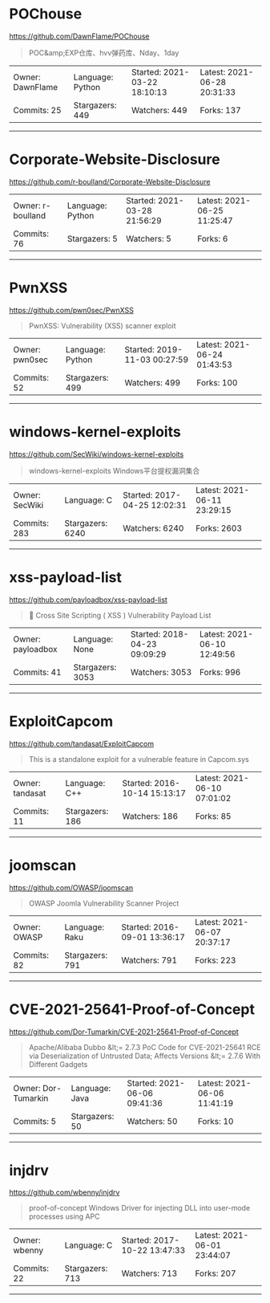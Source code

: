 # POChouse

https://github.com/DawnFlame/POChouse
<blockquote>
POC&amp;amp;EXP仓库、hvv弹药库、Nday、1day
</blockquote>

<table>
<tr><td>Owner: DawnFlame</td>
    <td>Language: Python</td>
    <td>Started: 2021-03-22 18:10:13</td>
    <td>Latest: 2021-06-28 20:31:33</td></tr>
<tr><td>Commits: 25</td>
    <td>Stargazers: 449</td>
    <td>Watchers: 449</td>
    <td>Forks: 137</td></tr>
</table>

---

# Corporate-Website-Disclosure

https://github.com/r-boulland/Corporate-Website-Disclosure
<blockquote>
<no description>
</blockquote>

<table>
<tr><td>Owner: r-boulland</td>
    <td>Language: Python</td>
    <td>Started: 2021-03-28 21:56:29</td>
    <td>Latest: 2021-06-25 11:25:47</td></tr>
<tr><td>Commits: 76</td>
    <td>Stargazers: 5</td>
    <td>Watchers: 5</td>
    <td>Forks: 6</td></tr>
</table>

---

# PwnXSS

https://github.com/pwn0sec/PwnXSS
<blockquote>
PwnXSS: Vulnerability (XSS) scanner exploit
</blockquote>

<table>
<tr><td>Owner: pwn0sec</td>
    <td>Language: Python</td>
    <td>Started: 2019-11-03 00:27:59</td>
    <td>Latest: 2021-06-24 01:43:53</td></tr>
<tr><td>Commits: 52</td>
    <td>Stargazers: 499</td>
    <td>Watchers: 499</td>
    <td>Forks: 100</td></tr>
</table>

---

# windows-kernel-exploits

https://github.com/SecWiki/windows-kernel-exploits
<blockquote>
windows-kernel-exploits   Windows平台提权漏洞集合
</blockquote>

<table>
<tr><td>Owner: SecWiki</td>
    <td>Language: C</td>
    <td>Started: 2017-04-25 12:02:31</td>
    <td>Latest: 2021-06-11 23:29:15</td></tr>
<tr><td>Commits: 283</td>
    <td>Stargazers: 6240</td>
    <td>Watchers: 6240</td>
    <td>Forks: 2603</td></tr>
</table>

---

# xss-payload-list

https://github.com/payloadbox/xss-payload-list
<blockquote>
🎯 Cross Site Scripting ( XSS ) Vulnerability Payload List
</blockquote>

<table>
<tr><td>Owner: payloadbox</td>
    <td>Language: None</td>
    <td>Started: 2018-04-23 09:09:29</td>
    <td>Latest: 2021-06-10 12:49:56</td></tr>
<tr><td>Commits: 41</td>
    <td>Stargazers: 3053</td>
    <td>Watchers: 3053</td>
    <td>Forks: 996</td></tr>
</table>

---

# ExploitCapcom

https://github.com/tandasat/ExploitCapcom
<blockquote>
This is a standalone exploit for a vulnerable feature in Capcom.sys
</blockquote>

<table>
<tr><td>Owner: tandasat</td>
    <td>Language: C++</td>
    <td>Started: 2016-10-14 15:13:17</td>
    <td>Latest: 2021-06-10 07:01:02</td></tr>
<tr><td>Commits: 11</td>
    <td>Stargazers: 186</td>
    <td>Watchers: 186</td>
    <td>Forks: 85</td></tr>
</table>

---

# joomscan

https://github.com/OWASP/joomscan
<blockquote>
OWASP Joomla Vulnerability Scanner Project
</blockquote>

<table>
<tr><td>Owner: OWASP</td>
    <td>Language: Raku</td>
    <td>Started: 2016-09-01 13:36:17</td>
    <td>Latest: 2021-06-07 20:37:17</td></tr>
<tr><td>Commits: 82</td>
    <td>Stargazers: 791</td>
    <td>Watchers: 791</td>
    <td>Forks: 223</td></tr>
</table>

---

# CVE-2021-25641-Proof-of-Concept

https://github.com/Dor-Tumarkin/CVE-2021-25641-Proof-of-Concept
<blockquote>
Apache/Alibaba Dubbo &amp;lt;= 2.7.3 PoC Code for CVE-2021-25641 RCE via Deserialization of Untrusted Data; Affects Versions &amp;lt;= 2.7.6 With Different Gadgets
</blockquote>

<table>
<tr><td>Owner: Dor-Tumarkin</td>
    <td>Language: Java</td>
    <td>Started: 2021-06-06 09:41:36</td>
    <td>Latest: 2021-06-06 11:41:19</td></tr>
<tr><td>Commits: 5</td>
    <td>Stargazers: 50</td>
    <td>Watchers: 50</td>
    <td>Forks: 10</td></tr>
</table>

---

# injdrv

https://github.com/wbenny/injdrv
<blockquote>
proof-of-concept Windows Driver for injecting DLL into user-mode processes using APC
</blockquote>

<table>
<tr><td>Owner: wbenny</td>
    <td>Language: C</td>
    <td>Started: 2017-10-22 13:47:33</td>
    <td>Latest: 2021-06-01 23:44:07</td></tr>
<tr><td>Commits: 22</td>
    <td>Stargazers: 713</td>
    <td>Watchers: 713</td>
    <td>Forks: 207</td></tr>
</table>

---

